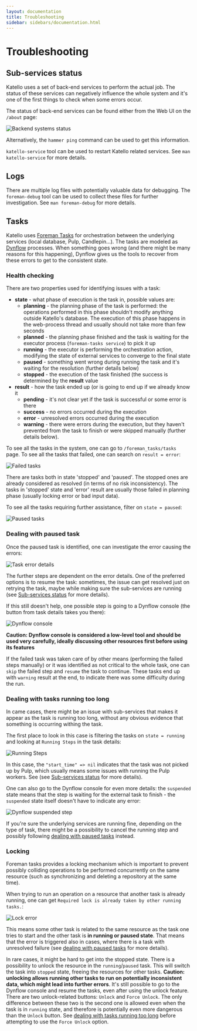 ```yaml
---
layout: documentation
title: Troubleshooting
sidebar: sidebars/documentation.html
---
```


# Troubleshooting

## Sub-services status

Katello uses a set of back-end services to perform the actual job. The status of these services can negatively influence the whole system and it's one of the first things to check when some errors occur.

The status of back-end services can be found either from the Web UI on the ``/about`` page:

![Backend systems status](./backend-systems-status.png)

Alternatively, the ``hammer ping`` command can be used to get this information.

``katello-service`` tool can be used to restart Katello related services. See ``man katello-service`` for more details.

## Logs

There are multiple log files with potentially valuable data for debugging. The `foreman-debug` tool can be used to collect these files for further investigation. See `man foreman-debug` for more details.

## Tasks

Katello uses [Foreman Tasks](https://github.com/theforeman/foreman-tasks) for orchestration between the underlying services (local database, Pulp, Candlepin…). The tasks are modeled as [Dynflow](https://github.com/Dynflow/dynflow) processes. When something goes wrong (and there might be many reasons for this happening), Dynflow gives us the tools to recover from these errors to get to the consistent state.

### Health checking

There are two properties used for identifying issues with a task:

- **state** - what phase of execution is the task in, possible values are:
  - **planning** - the planning phase of the task is performed: the operations performed in this phase shouldn't modify anything outside Katello's database. The execution of this phase happens in the web-process thread and usually should not take more than few seconds
  - **planned** - the planning phase finished and the task is waiting for the executor process (`foreman-tasks service`) to pick it up
  - **running** - the executor is performing the orchestration action, modifying the state of external services to converge to the final state
  - **paused** - something went wrong during running the task and it's waiting for the resolution (further details below)
  - **stopped** - the execution of the task finished (the success is determined by the **result** value
- **result** - how the task ended up (or is going to end up if we already know it
  - **pending** - it's not clear yet if the task is successful or some error is there
  - **success** - no errors occurred during the execution
  - **error** - unresolved errors occurred during the execution
  - **warning** - there were errors during the execution, but they haven't prevented from the task to finish or were skipped manually (further details below).

To see all the tasks in the system, one can go to ``/foreman_tasks/tasks`` page. To see all the tasks that failed, one can search on `result = error`:

![Failed tasks](./tasks-result-error.png)

There are tasks both in state 'stopped' and 'paused'. The stopped ones are already considered as resolved (in terms of no risk inconsistency). The tasks in 'stopped' state and 'error' result are usually those failed in planning phase (usually locking error or bad input data).

To see all the tasks requiring further assistance, filter on ``state = paused``:

![Paused tasks](./tasks-state-paused.png)

### Dealing with paused task

Once the paused task is identified, one can investigate the error causing the errors:

![Task error details](./task-error-details.png)

The further steps are dependent on the error details. One of the preferred options is to resume the task: sometimes, the issue can get resolved just on retrying the task, maybe while making sure the sub-services are running (see [Sub-services status](#sub-services-status) for more details).

If this still doesn't help, one possible step is going to a Dynflow console (the button from task details takes you there):

![Dynflow console](./dynflow-console.png)

**Caution: Dynflow console is considered a low-level tool and should be used very carefully, ideally discussing other resources first before using its features**

If the failed task was taken care of by other means (performing the failed steps manually) or it was identified as not critical to the whole task, one can ``skip`` the failed step and ``resume`` the task to continue. These tasks end up with `warning` result at the end, to indicate there was some difficulty during the run.

### Dealing with tasks running too long

In came cases, there might be an issue with sub-services that makes it appear as the task is running too long, without any obvious evidence that something is occurring withing the task.

The first place to look in this case is filtering the tasks on ``state = running`` and looking at `Running Steps` in the task details:

![Running Steps](./running-steps.png)

In this case, the ``"start_time" => nil`` indicates that the task was not picked up by Pulp, which usually means some issues with running the Pulp workers. See (see [Sub-services status](#sub-services-status) for more details).

One can also go to the Dynflow console for even more details: the ``suspended`` state means that the step is waiting for the external task to finish - the ``suspended`` state itself doesn't have to indicate any error:

![Dynflow suspended step](./dynflow-suspended-step.png)

If you're sure the underlying services are running fine, depending on the type of task, there might be a possibility to cancel the running step and possibly following [dealing with paused tasks](#dealing-with-paused-task) instead.

### Locking

Foreman tasks provides a locking mechanism which is important to prevent possibly colliding operations to be performed concurrently on the same resource (such as synchronizing and deleting a repository at the same time).

When trying to run an operation on a resource that another task is already running, one can get ``Required lock is already taken by other running tasks.``:

![Lock error](./lock-error.png)

This means some other task is related to the same resource as the task one tries to start and the other task is **in running or paused state**. That means that the error is triggered also in cases, where there is a task with unresolved failure (see [dealing with paused tasks](#dealing-with-paused-task) for more details).

In rare cases, it might be hard to get into the stopped state. There is a possibility to unlock the resource in the ``running``/``paused`` task. This will switch the task into ``stopped`` state, freeing the resources for other tasks.  **Caution: unlocking allows running other tasks to run on potentially inconsistent data, which might lead into further errors**. It's still possible to go to the Dynflow console and resume the tasks, even after using the unlock feature. There are two unlock-related buttons:
``Unlock`` and ``Force Unlock``. The only difference between these two is the second one is allowed even when the task is in ``running`` state, and therefore is potentially even  more dangerous than the ``Unlock`` button. See [dealing with tasks running too long](#dealing-with-tasks-running-too-long) before attempting to use the ``Force Unlock`` option.
